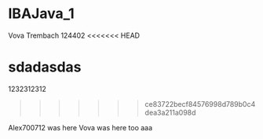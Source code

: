 # IBAJava_1
Vova Trembach
124402
<<<<<<< HEAD

sdadasdas
=======
1232312312
>>>>>>> ce83722becf84576998d789b0c4dea3a211a098d

Alex700712 was here
Vova was here too
aaa